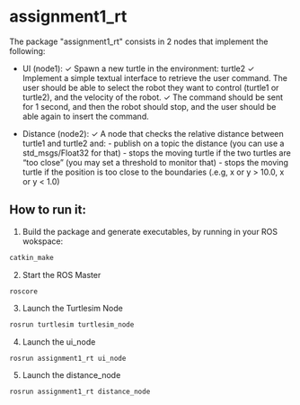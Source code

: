 # assignment1_rt
The package "assignment1_rt" consists in 2 nodes that implement the following:
- UI (node1):
    ✓ Spawn a new turtle in the environment: turtle2
    ✓ Implement a simple textual interface to retrieve the user command. The user should be able to select the robot they want to control (turtle1 or turtle2), and the velocity of the robot.
    ✓ The command should be sent for 1 second, and then the robot should stop, and the user should be able again to insert the command. 

- Distance (node2):
    ✓ A node that checks the relative distance between turtle1 and turtle2 and:
        - publish on a topic the distance (you can use a std_msgs/Float32 for
        that)
        - stops the moving turtle if the two turtles are “too close” (you may
        set a threshold to monitor that)
        - stops the moving turtle if the position is too close to the boundaries
        (.e.g, x or y > 10.0, x or y < 1.0)


## How to run it:
1) Build the package and generate executables, by running in your ROS wokspace:
```bash
catkin_make
```

2) Start the ROS Master
```
roscore
```

3) Launch the Turtlesim Node
```bash
rosrun turtlesim turtlesim_node
```

4) Launch the ui_node
```bash
rosrun assignment1_rt ui_node 
```

5) Launch the distance_node
```bash
rosrun assignment1_rt distance_node
```